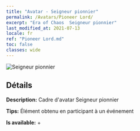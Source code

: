 ```yaml
---
title: "Avatar - Seigneur pionnier"
permalink: /Avatars/Pioneer Lord/
excerpt: "Era of Chaos  Seigneur pionnier"
last_modified_at: 2021-07-13
locale: fr
ref: "Pioneer Lord.md"
toc: false
classes: wide
---
```

 ![Seigneur pionnier](/images/a/avatarFrame_33.png)

## Détails

 **Description:** Cadre d'avatar Seigneur pionnier 

 **Tips:** Élément obtenu en participant à un événement 

 **Is available:**  + 

